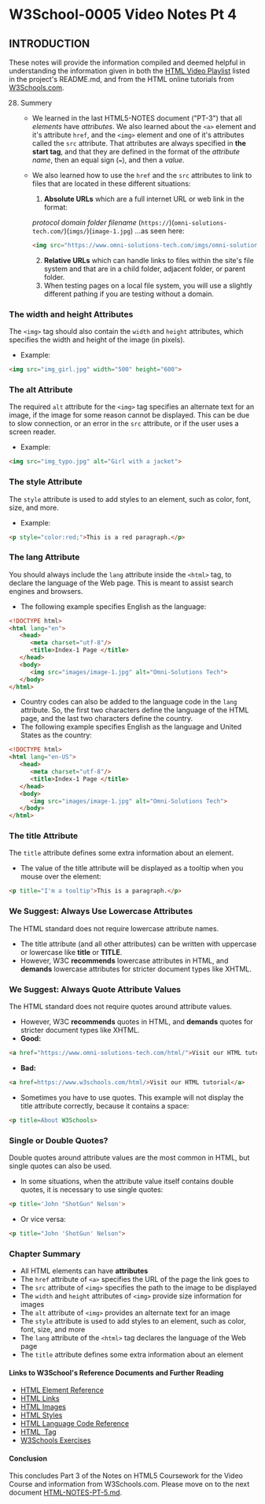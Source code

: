 # W3School-0005 Video Notes Pt 4


## INTRODUCTION

These notes will provide the information compiled and deemed helpful in understanding the information given in both the [HTML Video Playlist](https://www.youtube.com/playlist?list=PLr6-GrHUlVf_ZNmuQSXdS197Oyr1L9sPB) listed in the project's README.md, and from the HTML online tutorials from [W3Schools.com](https://www.w3schools.com/).


28. Summery
	* We learned in the last HTML5-NOTES document ("PT-3") that all *elements* have *attributes*. We also learned about the `<a>` element and it's attribute `href`, and the `<img>` element and one of it's attributes called the `src` attribute. That attributes are always specified in **the start tag**, and that they are defined in the format of the *attribute name*,  then an equal sign (`=`), and then a *value*.
	* We also learned how to use the `href` and the `src` attributes to link to files that are located in these different situations:
		1. **Absolute URLs** which are a full internet URL or web link in the format:

		*protocol* *domain* *folder* *filename*
		 (`https://`)(`omni-solutions-tech.com/`)(`imgs/`)(`image-1.jpg`)
		...as seen here:
		```html
		<img src="https://www.omni-solutions-tech.com/imgs/omni-solutions-banner.jpg">
		```
		2. **Relative URLs** which can handle links to files within the site's file system and that are in a child folder, adjacent folder, or parent folder.
		3. When testing pages on a local file system, you will use a slightly different pathing if you are testing without a domain.

### The width and height Attributes

 The `<img>` tag should also contain the `width` and `height` attributes, which specifies the width and height of the image (in pixels).
 * Example:
 ```html
 <img src="img_girl.jpg" width="500" height="600">
 ```
### The alt Attribute

 The required `alt` attribute for the `<img>` tag specifies an alternate text for an image, if the image for some reason cannot be displayed. This can be due to slow connection, or an error in the `src` attribute, or if the user uses a screen reader.
 * Example:
 ```html
 <img src="img_typo.jpg" alt="Girl with a jacket">
 ```

### The style Attribute

 The `style` attribute is used to add styles to an element, such as color, font, size, and more.
 * Example:
 ```html
 <p style="color:red;">This is a red paragraph.</p>
 ```

### The lang Attribute

 You should always include the `lang` attribute inside the `<html>` tag, to declare the language of the Web page. This is meant to assist search engines and browsers.
 * The following example specifies English as the language:
 ```html
 <!DOCTYPE html>
 <html lang="en">
    <head>
       <meta charset="utf-8"/>
       <title>Index-1 Page </title>
    </head>
    <body>
       <img src="images/image-1.jpg" alt="Omni-Solutions Tech">
    </body>
 </html>
 ```
 * Country codes can also be added to the language code in the `lang` attribute. So, the first two characters define the language of the HTML page, and the last two characters define the country.
 * The following example specifies English as the language and United States as the country:
 ```html
 <!DOCTYPE html>
 <html lang="en-US">
    <head>
       <meta charset="utf-8"/>
       <title>Index-1 Page </title>
    </head>
    <body>
       <img src="images/image-1.jpg" alt="Omni-Solutions Tech">
    </body>
 </html>
 ```

### The title Attribute

 The `title` attribute defines some extra information about an element.
 * The value of the title attribute will be displayed as a tooltip when you mouse over the element:
 ```html
 <p title="I'm a tooltip">This is a paragraph.</p>
 ```

### We Suggest: Always Use Lowercase Attributes
 The HTML standard does not require lowercase attribute names.
 * The title attribute (and all other attributes) can be written with uppercase or lowercase like **title** or **TITLE**.
 * However, W3C **recommends** lowercase attributes in HTML, and **demands** lowercase attributes for stricter document types like XHTML.

### We Suggest: Always Quote Attribute Values

 The HTML standard does not require quotes around attribute values.
 * However, W3C **recommends** quotes in HTML, and **demands** quotes for stricter document types like XHTML.
 * **Good:**
 ```html
 <a href="https://www.omni-solutions-tech.com/html/">Visit our HTML tutorial</a>
 ```
 * **Bad:**
 ```html
 <a href=https://www.w3schools.com/html/>Visit our HTML tutorial</a>
 ```
 * Sometimes you have to use quotes. This example will not display the title attribute correctly, because it contains a space:
 ```html
 <p title=About W3Schools>
 ```
### Single or Double Quotes?

 Double quotes around attribute values are the most common in HTML, but single quotes can also be used.
 * In some situations, when the attribute value itself contains double quotes, it is necessary to use single quotes:
 ```html
 <p title='John "ShotGun" Nelson'>
 ```
 * Or vice versa:
 ```html
 <p title="John 'ShotGun' Nelson">
 ```

### Chapter Summary

 * All HTML elements can have **attributes**
 * The `href` attribute of `<a>` specifies the URL of the page the link goes to
 * The `src` attribute of `<img>` specifies the path to the image to be displayed
 * The `width` and `height` attributes of `<img>` provide size information for images
 * The `alt` attribute of `<img>` provides an alternate text for an image
 * The `style` attribute is used to add styles to an element, such as color, font, size, and more
 * The `lang` attribute of the `<html>` tag declares the language of the Web page
 * The `title` attribute defines some extra information about an element

#### Links to W3School's Reference Documents and Further Reading

* [HTML Element Reference](https://www.w3schools.com/tags/default.asp)
* [HTML Links](https://www.w3schools.com/html/html_links.asp)
* [HTML Images](https://www.w3schools.com/html/html_images.asp)
* [HTML Styles](https://www.w3schools.com/html/html_styles.asp)
* [HTML Language Code Reference](https://www.w3schools.com/tags/ref_language_codes.asp)
* [HTML <img> Tag](https://www.w3schools.com/tags/tag_img.asp)
* [W3Schools Exercises](https://www.w3schools.com/html/exercise.asp?filename=exercise_html_styles2)



#### Conclusion
This concludes Part 3 of the Notes on HTML5 Coursework for the Video Course and information from W3Schools.com. Please move on to the next document [HTML-NOTES-PT-5.md](https://github.com/AdamRj-765/W3School-0005/blob/master/COURSE_NOTES/HTML5-NOTES-PT-5.md).
